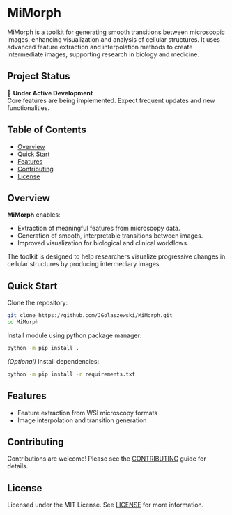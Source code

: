 # MiMorph

MiMorph is a toolkit for generating smooth transitions between microscopic images, enhancing visualization and analysis of cellular structures. It uses advanced feature extraction and interpolation methods to create intermediate images, supporting research in biology and medicine.

## Project Status

🚧 **Under Active Development**  
Core features are being implemented. Expect frequent updates and new functionalities.

## Table of Contents

- [Overview](#overview)
- [Quick Start](#quick-start)
- [Features](#features)
- [Contributing](#contributing)
- [License](#license)

## Overview

**MiMorph** enables:
- Extraction of meaningful features from microscopy data.
- Generation of smooth, interpretable transitions between images.
- Improved visualization for biological and clinical workflows.

The toolkit is designed to help researchers visualize progressive changes in cellular structures by producing intermediary images.

## Quick Start

Clone the repository:

```bash
git clone https://github.com/JGolaszewski/MiMorph.git
cd MiMorph
```

Install module using python package manager:

```bash
python -m pip install .
```

*(Optional)* Install dependencies:
```bash
python -m pip install -r requirements.txt
```

## Features

- Feature extraction from WSI microscopy formats
- Image interpolation and transition generation

## Contributing

Contributions are welcome! Please see the [CONTRIBUTING](CONTRIBUTING.md) guide for details.

## License

Licensed under the MIT License. See [LICENSE](LICENSE) for more information.
